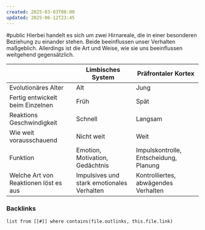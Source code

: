 ```yaml
---
created: 2025-03-03T08:00
updated: 2025-06-12T23:45
---
```

#public 
Hierbei handelt es sich um zwei Hirnareale, die in einer besonderen Beziehung zu einander stehen. Beide beeinflussen unser Verhalten maßgeblich. Allerdings ist die Art und Weise, wie sie uns beeinflussen weitgehend gegensätzlich. 


|                                       | Limbisches System                          | Präfrontaler Kortex                    |
| ------------------------------------- | ------------------------------------------ | -------------------------------------- |
| Evolutionäres Alter                   | Alt                                        | Jung                                   |
| Fertig entwickelt beim Einzelnen      | Früh                                       | Spät                                   |
| Reaktions Geschwindigkeit             | Schnell                                    | Langsam                                |
| Wie weit vorausschauend               | Nicht weit                                 | Weit                                   |
| Funktion                              | Emotion, Motivation, Gedächtnis            | Impulskontrolle, Entscheidung, Planung |
| Welche Art von Reaktionen löst es aus | Impulsives und stark emotionales Verhalten | Kontrolliertes, abwägendes Verhalten   |

### Backlinks
```dataview 
list from [[#]] where contains(file.outlinks, this.file.link)
```

